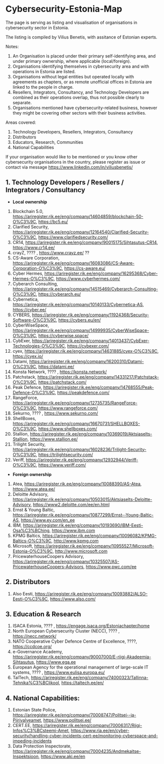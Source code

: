 # Cybersecurity-Estonia-Map
The page is serving as listing and visualisation of organisations in cybersecurity sector in Estonia.

The listing is compiled by Vilius Benetis, with assitance of Estonian experts.

Notes:
1. An Organisation is placed under their primary self-identifying area, and under primary ownership, where applicable (local/foreign).
2. Organisations identifying themselves in cybersecurity area and with operations in Estonia are listed.
3. Organisations without legal entities but operated locally with agreements as chapters, or as remote unofficial offices in Estonia are linked to the people in charge.
4. Resellers, Integrators, Consultancy, and Technology Developers are combined as their operations overlap, thus not possible clearly to separate.
5. Organisations mentioned have cybersecurity-related business, however they might be covering other sectors with their business activities.

Areas covered:
1. Technology Developers, Resellers, Integrators, Consultancy
2. Distributors
3. Educators, Research, Communities
4. National Capabilities

If your organisation would like to be mentioned or you know other cybersecurity organisations in the country, please register as issue or contact via message https://www.linkedin.com/in/viliusbenetis/

##	1. Technology Developers / Resellers / Integrators / Consultancy

*	**Local ownership**
1. Blockchain 5.0, https://ariregister.rik.ee/eng/company/14604859/blockchain-50-O%C3%9C, https://bc5.eu/
2. Clarified Security, https://ariregister.rik.ee/eng/company/12164540/Clarified-Security-O%C3%9C, https://www.clarifiedsecurity.com/ 
3. CR14, https://ariregister.rik.ee/eng/company/90015175/Sihtasutus-CR14, https://www.cr14.ee/
4. crayZ, ???? , https://www.crayz.ee/ ??
5. CS-Aware Corporation, https://ariregister.rik.ee/eng/company/16083086/CS-Aware-Corporation-O%C3%9C, https://cs-aware.eu/ 
6. Cyber Hermes, https://ariregister.rik.ee/eng/company/16295368/Cyber-Hermes-O%C3%9C, https://www.cyberhermes.com/
7. Cyberarch Consulting, https://ariregister.rik.ee/eng/company/14515469/Cyberarch-Consulting-O%C3%9C, https://cyberarch.eu/
8. Cybernetica, https://ariregister.rik.ee/eng/company/10140133/Cybernetica-AS, https://cyber.ee/
9. CYBERS, https://ariregister.rik.ee/eng/company/11924368/Security-Software-O%C3%9C, https://cybers.eu/en/
10. CyberWiseSpace, https://ariregister.rik.ee/eng/company/14999935/CyberWiseSpace-O%C3%9C, https://cyberwise.space/
11. CybExer, https://ariregister.rik.ee/eng/company/14013437/CybExer-Technologies-O%C3%9C, https://cybexer.com/
12. cyex, https://ariregister.rik.ee/eng/company/14631885/cyex-O%C3%9C, https://cyex.io/
13. Datami, https://ariregister.rik.ee/eng/company/16200310/Datami-O%C3%9C, https://datami.ee/
14. Konsta Network,  ???? , https://konsta.network/ 
15. Patchstack, https://ariregister.rik.ee/eng/company/14331217/Patchstack-O%C3%9C, https://patchstack.com/
16. Peak Defence, https://ariregister.rik.ee/eng/company/14768555/Peak-Defence-O%C3%9C, https://peakdefence.com/
17. RangeForce, https://ariregister.rik.ee/eng/company/12735735/RangeForce-O%C3%9C, https://www.rangeforce.com/
18. Sekurno, ???? , https://www.sekurno.com/
19. ShellBoxes, https://ariregister.rik.ee/eng/company/16670731/SHELLBOXES-O%C3%9C, https://www.shellboxes.com/
20. Stallion, https://ariregister.rik.ee/eng/company/10369019/Aktsiaselts-Stallion, https://www.stallion.ee/
21. Trilight Security, https://ariregister.rik.ee/eng/company/16028236/Trilight-Security-O%C3%9C, https://trilightsecurity.com/
22. Veriff, https://ariregister.rik.ee/eng/company/12932944/Veriff-O%C3%9C, https://www.veriff.com/

*	**Foreign ownership**
1. Atea, https://ariregister.rik.ee/eng/company/10088390/AS-Atea, https://www.atea.ee/
2. Deloitte Advisory, https://ariregister.rik.ee/eng/company/10503015/Aktsiaselts-Deloitte-Advisory, https://www2.deloitte.com/ee/en.html
3. Ernst & Young Baltic, https://ariregister.rik.ee/eng/company/10877299/Ernst--Young-Baltic-AS, https://www.ey.com/en_ee
4. IBM, https://ariregister.rik.ee/eng/company/10193690/IBM-Eesti-Osa%C3%BChing, https://www.ibm.com
5. KPMG Baltics, https://ariregister.rik.ee/eng/company/10096082/KPMG-Baltics-O%C3%9C, http://www.kpmg.com
6. Microsoft, https://ariregister.rik.ee/eng/company/10955527/Microsoft-Estonia-O%C3%9C, http://www.microsoft.com
7. PricewaterhouseCoopers Advisory, https://ariregister.rik.ee/eng/company/10325507/AS-PricewaterhouseCoopers-Advisors, https://www.pwc.com/ee


## 2.	Distributors
1. Also Eesti, https://ariregister.rik.ee/eng/company/10093882/ALSO-Eesti-O%C3%9C, https://www.also.com/

## 3.	Education & Research
1. ISACA Estonia, ???? , https://engage.isaca.org/Estoniachapter/home
2. North European Cybersecurity Cluster (NECC), ???? , https://necc.network/
3. NATO Cooperative Cyber Defence Centre of Excellence, ????, https://ccdcoe.org/
4. e-Governance Academy, https://ariregister.rik.ee/eng/company/90007000/E-riigi-Akadeemia-Sihtasutus, https://www.ega.ee
5. European Agency for the operational management of large-scale IT systems, ???? , https://www.eulisa.europa.eu/
6. TalTech, https://ariregister.rik.ee/eng/company/74000323/Tallinna-Tehnika%C3%BClikool, https://taltech.ee/en/

## 4.	National Capabilities:
1. Estonian State Police, https://ariregister.rik.ee/eng/company/70008747/Politsei--ja-Piirivalveamet, https://www.politsei.ee/
2. CERT.EE, https://ariregister.rik.ee/eng/company/70006317/Riigi-Infos%C3%BCsteemi-Amet, https://www.ria.ee/en/cyber-security/handling-cyber-incidents-cert-ee/monitoring-cyberspace-and-impeding-incidents
3. Data Protection Inspectorate, https://ariregister.rik.ee/eng/company/70004235/Andmekaitse-Inspektsioon, https://www.aki.ee/en

